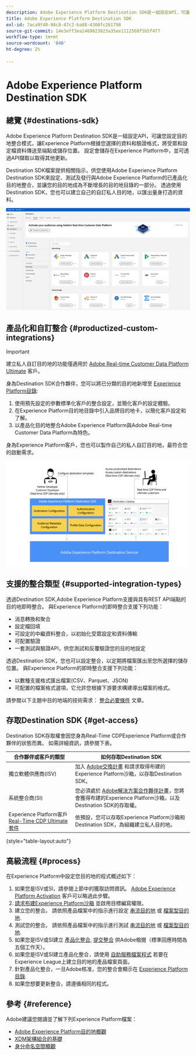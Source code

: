 ```yaml
---
description: Adobe Experience Platform Destination SDK是一組設定API，可讓您設定目的地整合模式，讓Experience Platform根據您選擇的資料和驗證格式，將對象和設定檔資料傳送至端點或儲存位置。 設定會儲存在Experience Platform中，並可透過API擷取以取得其他更新。
title: Adobe Experience Platform Destination SDK
exl-id: 7aca9f40-98c8-47c2-ba88-4308fc2b1798
source-git-commit: 14e3eff3ea2469023823a35ee1112568f5b5f4f7
workflow-type: tm+mt
source-wordcount: '840'
ht-degree: 2%

---
```


# Adobe Experience Platform Destination SDK

## 總覽 {#destinations-sdk}

Adobe Experience Platform Destination SDK是一組設定API，可讓您設定目的地整合模式，讓Experience Platform根據您選擇的資料和驗證格式，將受眾和設定檔資料傳送至端點或儲存位置。 設定會儲存在Experience Platform中，並可透過API擷取以取得其他更新。

Destination SDK檔案提供相關指示，供您使用Adobe Experience Platform Destination SDK來設定、測試及發行與Adobe Experience Platform的已產品化目的地整合，並讓您的目的地成為不斷增長的目的地目錄的一部分。 透過使用Destination SDK，您也可以建立自己的自訂私人目的地，以匯出量身打造的資料。

![Experience PlatformUI的螢幕擷圖，顯示目的地目錄](./assets/destinations-catalog-overview.png)

## 產品化和自訂整合 {#productized-custom-integrations}

>[!IMPORTANT]
>
> 建立私人自訂目的地的功能僅適用於 [Adobe Real-time Customer Data Platform Ultimate](https://helpx.adobe.com/legal/product-descriptions/real-time-customer-data-platform.html) 客戶。

身為Destination SDK合作夥伴，您可以將已分類的目的地新增至 [Experience Platform目錄](/help/destinations/catalog/overview.md):
1. 使用預先設定的參數標準化客戶的整合設定，並簡化客戶的設定體驗。
2. 在Experience Platform目的地目錄中引入品牌目的地卡，以簡化客戶設定和了解。
3. 以產品化目的地整合Adobe Experience Platform與Adobe Real-time Customer Data Platform為特色。

身為Experience Platform客戶，您也可以製作自己的私人自訂目的地，最符合您的啟動需求。

![概述圖表，顯示目的地開發人員如何與Destination SDK互動，以及Real-Time CDP客戶如何從產品化和私人目的地中獲益。](./assets/destination-sdk-visual.png)

## 支援的整合類型 {#supported-integration-types}

透過Destination SDK,Adobe Experience Platform支援與具有REST API端點的目的地即時整合。 與Experience Platform的即時整合支援下列功能：
* 消息轉換和聚合
* 設定檔回填
* 可設定的中繼資料整合，以初始化受眾設定和資料傳輸
* 可配置驗證
* 一套測試與驗證API，供您測試和反覆驗證您的目的地設定

透過Destination SDK，您也可以設定整合，以定期將檔案匯出至您所選擇的儲存位置。 與Experience Platform的即時整合支援下列功能：
* 以數種支援格式匯出檔案(CSV、Parquet、JSON)
* 可配置的檔案格式選項，它允許您根據下游要求構建導出檔案的格式。

請參閱以下主題中目的地端的技術需求： [整合必要條件](./integration-prerequisites.md) 文章。

## 存取Destination SDK {#get-access}

Destination SDK存取權會因您身為Real-Time CDPExperience Platform或合作夥伴的狀態而異。 如需詳細資訊，請參閱下表。


| 合作夥伴或客戶的類型 | 如何存取Destination SDK |
---------|----------|
| 獨立軟體供應商(ISV) | 加入 [Adobe交換計畫](https://partners.adobe.com/exchangeprogram/experiencecloud.html) 和請求取得布建的Experience Platform沙箱，以存取Destination SDK。 |
| 系統整合商(SI) | 您必須處於 [Adobe解決方案合作夥伴計畫](https://solutionpartners.adobe.com/home.html)，您將會獲得布建的Experience Platform沙箱，以及Destination SDK的存取權。 |
| Experience Platform客戶 [Real-Time CDP Ultimate套件](https://helpx.adobe.com/legal/product-descriptions/real-time-customer-data-platform.html) | 依預設，您可以存取Experience Platform沙箱和Destination SDK，為組織建立私人目的地。 |

{style=&quot;table-layout:auto&quot;}

## 高級流程 {#process}

在Experience Platform中設定您目的地的程式概述如下：

1. 如果您是ISV或SI，請參閱上節中的獲取訪問資訊。 [Adobe Experience Platform Activation](https://helpx.adobe.com/legal/product-descriptions/adobe-experience-platform0.html) 客戶可以略過此步驟。
2. [請求布建Experience Platform沙箱](https://adobeexchangeec.zendesk.com/hc/en-us/articles/360037457812-Adobe-Experience-Platform-Sandbox-Accounts-Access-Adding-Users-and-Support) 並啟用目標編寫權限。
3. 建立您的整合。 請依照產品檔案中的指示進行設定 [串流目的地](./configure-destination-instructions.md) 或 [檔案型目的地](./configure-file-based-destination-instructions.md).
4. 測試您的整合。 請依照產品檔案中的指示進行測試 [串流目的地](./test-destination.md) 或 [檔案型目的地](./file-based-destination-testing-overview.md).
5. 如果您是ISV或SI建立 [產品化整合](./overview.md#productized-custom-integrations), [提交整合](./submit-destination.md) 供Adobe檢閱（標準回應時間為五個工作天）。
6. 如果您是ISV或SI建立產品化整合，請使用 [自助服務檔案程式](./docs-framework/documentation-instructions.md) 若要在Experience League上建立目的地的產品檔案頁面。
7. 針對產品化整合，一旦Adobe核准，您的整合會顯示在 [Experience Platform目錄](/help/destinations/catalog/overview.md).
8. 如果您想要更新整合，請遵循相同的程式。

## 參考 {#reference}

Adobe建議您閱讀並了解下列Experience Platform檔案：

* [Adobe Experience Platform目的地概觀](https://experienceleague.adobe.com/docs/experience-platform/destinations/home.html?lang=en)
* [XDM架構組合的基礎](https://experienceleague.adobe.com/docs/experience-platform/xdm/schema/composition.html?lang=zh-Hant)
* [身分命名空間概觀](https://experienceleague.adobe.com/docs/experience-platform/identity/namespaces.html?lang=en)
